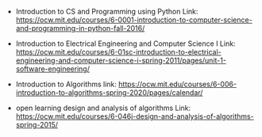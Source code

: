- Introduction to CS and Programming using Python
Link: https://ocw.mit.edu/courses/6-0001-introduction-to-computer-science-and-programming-in-python-fall-2016/

- Introduction to Electrical Engineering and Computer Science I
Link: https://ocw.mit.edu/courses/6-01sc-introduction-to-electrical-engineering-and-computer-science-i-spring-2011/pages/unit-1-software-engineering/

- Introduction to Algorithms
link: https://ocw.mit.edu/courses/6-006-introduction-to-algorithms-spring-2020/pages/calendar/

- open learning design and analysis of algorithms
Link: https://ocw.mit.edu/courses/6-046j-design-and-analysis-of-algorithms-spring-2015/

